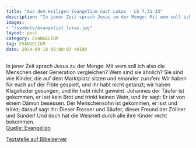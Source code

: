```yaml
---
title: "Aus dem Heiligen Evangelium nach Lukas - Lk 7,31-35"
description: "In jener Zeit sprach Jesus zu der Menge: Mit wem soll ich also die Menschen dieser Generation vergleichen? Wem sind sie ähnlich? Sie sind wie Kinder, die auf dem Marktplatz sitzen und einander zurufen: Wir haben für euch auf der Flöte gespielt, und ihr habt nicht getanzt; wir hab...."
images:
- "/symbols/evangelist_lukas.jpg"
layout: post
category: EVANGELIUM
tag: EVANGELIUM
date: 2024-09-18 08:00:03 +0100
---
```

In jener Zeit sprach Jesus zu der Menge: Mit wem soll ich also die Menschen dieser Generation vergleichen? Wem sind sie ähnlich?
Sie sind wie Kinder, die auf dem Marktplatz sitzen und einander zurufen: Wir haben für euch auf der Flöte gespielt, und ihr habt nicht getanzt; wir haben Klagelieder gesungen, und ihr habt nicht geweint.<!--more-->
Johannes der Täufer ist gekommen, er isst kein Brot und trinkt keinen Wein, und ihr sagt: Er ist von einem Dämon besessen.
Der Menschensohn ist gekommen, er isst und trinkt; darauf sagt ihr: Dieser Fresser und Säufer, dieser Freund der Zöllner und Sünder!
Und doch hat die Weisheit durch alle ihre Kinder recht bekommen.<br>
[Quelle: Evangelizo](https://evangeliumtagfuertag.org/DE/gospel)

[Textstelle auf Bibelserver](https://www.bibleserver.com/EU/Lukas7,31-35)
